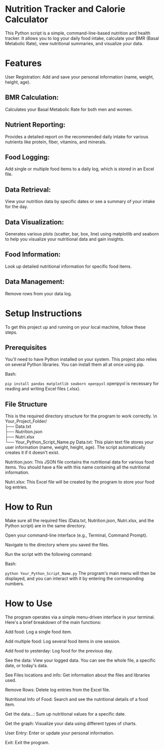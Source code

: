 # Nutrition Tracker and Calorie Calculator
This Python script is a simple, command-line-based nutrition and health tracker. It allows you to log your daily food intake, calculate your BMR (Basal Metabolic Rate), view nutritional summaries, and visualize your data.

# Features
User Registration: Add and save your personal information (name, weight, height, age).

## BMR Calculation: 
Calculates your Basal Metabolic Rate for both men and women.

## Nutrient Reporting: 
Provides a detailed report on the recommended daily intake for various nutrients like protein, fiber, vitamins, and minerals.

## Food Logging: 
Add single or multiple food items to a daily log, which is stored in an Excel file.

## Data Retrieval: 
View your nutrition data by specific dates or see a summary of your intake for the day.

## Data Visualization: 
Generates various plots (scatter, bar, box, line) using matplotlib and seaborn to help you visualize your nutritional data and gain insights.

## Food Information: 
Look up detailed nutritional information for specific food items.

## Data Management:
Remove rows from your data log.

# Setup Instructions
To get this project up and running on your local machine, follow these steps.

## Prerequisites
You'll need to have Python installed on your system. This project also relies on several Python libraries. You can install them all at once using pip.

Bash:

`pip install pandas matplotlib seaborn openpyxl`
openpyxl is necessary for reading and writing Excel files (.xlsx).

## File Structure
This is the required directory structure for the program to work correctly.
\n
Your_Project_Folder/<br>
├── Data.txt<br>
├── Nutrition.json<br>
├── Nutri.xlsx<br>
└── Your_Python_Script_Name.py
Data.txt: This plain text file stores your user information (name, weight, height, age). The script automatically creates it if it doesn't exist.

Nutrition.json: This JSON file contains the nutritional data for various food items. You should have a file with this name containing all the nutritional information.

Nutri.xlsx: This Excel file will be created by the program to store your food log entries.

# How to Run
Make sure all the required files (Data.txt, Nutrition.json, Nutri.xlsx, and the Python script) are in the same directory.

Open your command-line interface (e.g., Terminal, Command Prompt).

Navigate to the directory where you saved the files.

Run the script with the following command:

Bash:

`python Your_Python_Script_Name.py`
The program's main menu will then be displayed, and you can interact with it by entering the corresponding numbers.

# How to Use
The program operates via a simple menu-driven interface in your terminal. Here's a brief breakdown of the main functions:

Add food: Log a single food item.

Add multiple food: Log several food items in one session.

Add food to yesterday: Log food for the previous day.

See the data: View your logged data. You can see the whole file, a specific date, or today's data.

See Files locations and info: Get information about the files and libraries used.

Remove Rows: Delete log entries from the Excel file.

Nutritional Info of Food: Search and see the nutritional details of a food item.

Get the data...: Sum up nutritional values for a specific date.

Get the graph: Visualize your data using different types of charts.

User Entry: Enter or update your personal information.

Exit: Exit the program.

